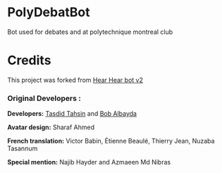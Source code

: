 # PolyDebatBot

Bot used for debates and at polytechnique montreal club

# Credits

This project was forked from [Hear Hear bot v2](https://github.com/aalbayda/hear-hear-v2)

### Original Developers :

**Developers:** [Tasdid Tahsin](https://github.com/tasdidtahsin) and [Bob Albayda](https://github.com/aalbayda)

**Avatar design:** Sharaf Ahmed

**French translation:** Victor Babin, Étienne Beaulé, Thierry Jean, Nuzaba Tasannum

**Special mention:** Najib Hayder and Azmaeen Md Nibras